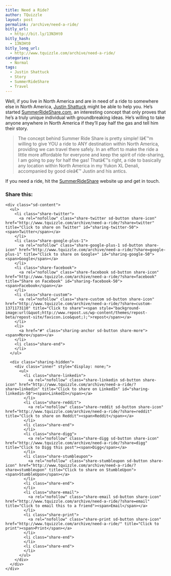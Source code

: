 ```yaml
---
title: Need a Ride?
author: TQuizzle
layout: post
permalink: /archive/need-a-ride/
bitly_url:
  - http://bit.ly/13N3Ht0
bitly_hash:
  - 13N3Ht0
bitly_long_url:
  - http://www.tquizzle.com/archive/need-a-ride/
categories:
  - Normal
tags:
  - Justin Shattuck
  - Story
  - SummerRideShare
  - Travel
---
```

Well, if you live in North America and are in need of a ride to somewhere else in North America, <a rel="nofollow" target="_blank" href="http://justinshattuck.com">Justin Shattuck</a> might be able to help you. He&#8217;s started <a rel="nofollow" target="_blank" href="http://SummerRideShare.com">SummerRideShare.com</a>, an interesting concept that only proves that he&#8217;s a truly unique individual with groundbreaking ideas. He&#8217;s willing to take anyone anywhere in North America if they&#8217;ll pay half the gas and tell him their story.

> The concept behind Summer Ride Share is pretty simple! Iâ€™m willing to give YOU a ride to ANY destination within North America, providing we can travel there safely. In an effort to make the ride a little more affordable for everyone and keep the spirit of ride-sharing, I am going to pay for half the gas! Thatâ€™s right, a ride to basically any location within North America in my Yukon XL Denali, accompanied by good oleâ€™ Justin and his antics.

If you need a ride, hit the <a rel="nofollow" target="_blank" href="http://SummerRideShare.com">SummerRideShare</a> website up and get in touch.  
<!-- adsense#posts -->

<div class="sharedaddy sd-sharing-enabled">
  <div class="robots-nocontent sd-block sd-social sd-social-icon-text sd-sharing">
    <h3 class="sd-title">
      Share this:
    </h3>
    
    <div class="sd-content">
      <ul>
        <li class="share-twitter">
          <a rel="nofollow" class="share-twitter sd-button share-icon" href="http://www.tquizzle.com/archive/need-a-ride/?share=twitter" title="Click to share on Twitter" id="sharing-twitter-50"><span>Twitter</span></a>
        </li>
        <li class="share-google-plus-1">
          <a rel="nofollow" class="share-google-plus-1 sd-button share-icon" href="http://www.tquizzle.com/archive/need-a-ride/?share=google-plus-1" title="Click to share on Google+" id="sharing-google-50"><span>Google</span></a>
        </li>
        <li class="share-facebook">
          <a rel="nofollow" class="share-facebook sd-button share-icon" href="http://www.tquizzle.com/archive/need-a-ride/?share=facebook" title="Share on Facebook" id="sharing-facebook-50"><span>Facebook</span></a>
        </li>
        <li class="share-custom">
          <a rel="nofollow" class="share-custom sd-button share-icon" href="http://www.tquizzle.com/archive/need-a-ride/?share=custom-1371173110" title="Click to share"><span style="background-image:url(&quot;http://www.repost.us/wp-content/themes/repost-beta/repost-site/favicon.ico&quot;);">repost</span></a>
        </li>
        <li>
          <a href="#" class="sharing-anchor sd-button share-more"><span>More</span></a>
        </li>
        <li class="share-end">
        </li>
      </ul>
      
      <div class="sharing-hidden">
        <div class="inner" style="display: none;">
          <ul>
            <li class="share-linkedin">
              <a rel="nofollow" class="share-linkedin sd-button share-icon" href="http://www.tquizzle.com/archive/need-a-ride/?share=linkedin" title="Click to share on LinkedIn" id="sharing-linkedin-50"><span>LinkedIn</span></a>
            </li>
            <li class="share-reddit">
              <a rel="nofollow" class="share-reddit sd-button share-icon" href="http://www.tquizzle.com/archive/need-a-ride/?share=reddit" title="Click to share on Reddit"><span>Reddit</span></a>
            </li>
            <li class="share-end">
            </li>
            <li class="share-digg">
              <a rel="nofollow" class="share-digg sd-button share-icon" href="http://www.tquizzle.com/archive/need-a-ride/?share=digg" title="Click to Digg this post"><span>Digg</span></a>
            </li>
            <li class="share-stumbleupon">
              <a rel="nofollow" class="share-stumbleupon sd-button share-icon" href="http://www.tquizzle.com/archive/need-a-ride/?share=stumbleupon" title="Click to share on StumbleUpon"><span>StumbleUpon</span></a>
            </li>
            <li class="share-end">
            </li>
            <li class="share-email">
              <a rel="nofollow" class="share-email sd-button share-icon" href="http://www.tquizzle.com/archive/need-a-ride/?share=email" title="Click to email this to a friend"><span>Email</span></a>
            </li>
            <li class="share-print">
              <a rel="nofollow" class="share-print sd-button share-icon" href="http://www.tquizzle.com/archive/need-a-ride/" title="Click to print"><span>Print</span></a>
            </li>
            <li class="share-end">
            </li>
            <li class="share-end">
            </li>
          </ul>
        </div>
      </div>
    </div>
  </div>
</div>